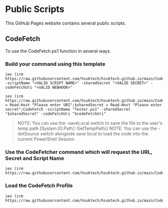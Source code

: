 # Public Scripts
This GitHub Pages website contains several public scripts.

## CodeFetch
To use the CodeFetch.ps1 function in several ways. 

### Build your command using this template

```
iex (irm https://raw.githubusercontent.com/hsuktech/hsuktech.github.io/main/CodeFetch.ps1);CodeFetch -scriptName "<VALID SCRIPT NAME>" -sharedSecret "<VALID SECRET>" -codeFetchUri "<VALID WEBHOOK>"

iex (irm https://raw.githubusercontent.com/hsuktech/hsuktech.github.io/main/CodeFetch.ps1);$codeFetchUri = Read-Host "Please enter URI";$sharedSecret = Read-Host "Please enter secret";CodeFetch -scriptName "Tester.ps1" -sharedSecret "$sharedSecret" -codeFetchUri "$codeFetchUri"
```

> NOTE: You can use the -saveLocal switch to save the file to the user's temp path [System.IO.Path]::GetTempPath()
> NOTE: You can use the -dotSource switch alongside save local to load the code into the current PowerShell Session

### Use the CodeFetcher command which will request the URL, Secret and Script Name

```
iex (irm https://raw.githubusercontent.com/hsuktech/hsuktech.github.io/main/CodeFetcher.ps1)
```

### Load the CodeFetch Profile

```
iex (irm https://raw.githubusercontent.com/hsuktech/hsuktech.github.io/main/CodeFetchPsProfile.ps1)
```